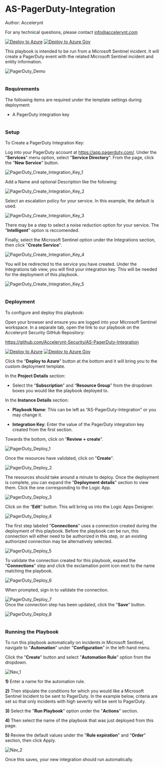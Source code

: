 # AS-PagerDuty-Integration

Author: Accelerynt

For any technical questions, please contact info@accelerynt.com  

[![Deploy to Azure](https://aka.ms/deploytoazurebutton)](https://portal.azure.com/#create/Microsoft.Template/uri/https%3A%2F%2Fraw.githubusercontent.com%2FAccelerynt-Security%2FAS-PagerDuty-Integration%2Fmain%2Fazuredeploy.json)
[![Deploy to Azure Gov](https://aka.ms/deploytoazuregovbutton)](https://portal.azure.us/#create/Microsoft.Template/uri/https%3A%2F%2Fraw.githubusercontent.com%2FAccelerynt-Security%2FAS-PagerDuty-Integration%2Fmain%2Fazuredeploy.json)       

This playbook is intended to be run from a Microsoft Sentinel incident. It will create a PagerDuty event with the related Microsoft Sentinel incident and entity information.
                                                                                                                                     
![PagerDuty_Demo](Images/PagerDuty_Demo.png)
 
                                                                                                                                     
#
### Requirements
                                                                                                                                     
The following items are required under the template settings during deployment: 

* A PagerDuty integration key
                                                                                                                                    
# 
### Setup
                                                                                                                                     
To Create a PagerDuty Integration Key:
 
Log into your PagerDuty account at https://app.pagerduty.com/. Under the "**Services**" menu option, select "**Service Directory**". From the page, click the "**New Service**" button.
 
![PagerDuty_Create_Integration_Key_1](Images/PagerDuty_Create_Integration_Key_1.png)

                                                                                                       
Add a Name and optional Description like the following:

![PagerDuty_Create_Integration_Key_2](Images/PagerDuty_Create_Integration_Key_2.png)              
                                                                                       
                                                                                         
Select an escalation policy for your service. In this example, the default is used.

![PagerDuty_Create_Integration_Key_3](Images/PagerDuty_Create_Integration_Key_3.png)


There may be a step to select a noise reduction option for your service. The "**Intelligent**" option is reccomended.
                                                                                           
Finally, select the Microsoft Sentinel option under the Integrations section, then click "**Create Service**".

![PagerDuty_Create_Integration_Key_4](Images/PagerDuty_Create_Integration_Key_4.png)

                                                                                                  
You will be redirected to the service you have created. Under the Integrations tab view, you will find your integration key. This will be needed for the deployment of this playbook.
                                                                                                  
![PagerDuty_Create_Integration_Key_5](Images/PagerDuty_Create_Integration_Key_5.png)
                                                                                           
                                                                                                 
#
### Deployment                                                                                                         
                                                                                                        
To configure and deploy this playbook:
 
Open your browser and ensure you are logged into your Microsoft Sentinel workspace. In a separate tab, open the link to our playbook on the Accelerynt Security GitHub Repository:

https://github.com/Accelerynt-Security/AS-PagerDuty-Integration

[![Deploy to Azure](https://aka.ms/deploytoazurebutton)](https://portal.azure.com/#create/Microsoft.Template/uri/https%3A%2F%2Fraw.githubusercontent.com%2FAccelerynt-Security%2FAS-PagerDuty-Integration%2Fmain%2Fazuredeploy.json)
[![Deploy to Azure Gov](https://aka.ms/deploytoazuregovbutton)](https://portal.azure.us/#create/Microsoft.Template/uri/https%3A%2F%2Fraw.githubusercontent.com%2FAccelerynt-Security%2FAS-PagerDuty-Integration%2Fmain%2Fazuredeploy.json)                                             

Click the “**Deploy to Azure**” button at the bottom and it will bring you to the custom deployment template.

In the **Project Details** section:

* Select the “**Subscription**” and “**Resource Group**” from the dropdown boxes you would like the playbook deployed to.  

In the **Instance Details** section:   

* **Playbook Name**: This can be left as “AS-PagerDuty-Integration” or you may change it.  

* **Integration Key**: Enter the value of the PagerDuty integration key created from the first section.

Towards the bottom, click on “**Review + create**”. 

![PagerDuty_Deploy_1](Images/PagerDuty_Deploy_1.png)

Once the resources have validated, click on "**Create**".

![PagerDuty_Deploy_2](Images/PagerDuty_Deploy_2.png)

The resources should take around a minute to deploy. Once the deployment is complete, you can expand the "**Deployment details**" section to view them.
Click the one corresponding to the Logic App.

![PagerDuty_Deploy_3](Images/PagerDuty_Deploy_3.png)

Click on the “**Edit**” button. This will bring us into the Logic Apps Designer.

![PagerDuty_Deploy_4](Images/PagerDuty_Deploy_4.png)

The first step labeled "**Connections**" uses a connection created during the deployment of this playbook. Before the playbook can be run, this connection will either need to be authorized in this step, or an existing authorized connection may be alternatively selected.  

![PagerDuty_Deploy_5](Images/PagerDuty_Deploy_5.png)

To validate the connection created for this playbook, expand the "**Connections**" step and click the exclamation point icon next to the name matching the playbook.
                                                                                                
![PagerDuty_Deploy_6](Images/PagerDuty_Deploy_6.png)

When prompted, sign in to validate the connection.                                                                                                
                                                                                                
![PagerDuty_Deploy_7](Images/PagerDuty_Deploy_7.png)                                                                                                                                                                                                                                                   
Once the connection step has been updated, click the "**Save**" button.

![PagerDuty_Deploy_8](Images/PagerDuty_Deploy_8.png)  

#
### Running the Playbook
To run this playbook automatically on incidents in Microsoft Sentinel, navigate to "**Automation**" under "**Configuration**" in the left-hand menu.

Click the "**Create**" button and select "**Automation Rule**" option from the dropdown.

![Nav_1](Images/Nav_1.png)


**1)** Enter a name for the automation rule. 

**2)** Then stipulate the conditions for which you would like a Microsoft Sentinel Incident to be sent to PagerDuty. In the example below, criteria are set so that only incidents with high severity will be sent to PagerDuty. 

**3)** Select the "**Run Playbook**" option under the "**Actions**" section. 

**4)** Then select the name of the playbook that was just deployed from this page. 

**5)** Review the default values under the "**Rule expiration**" and "**Order**" section, then click Apply.

![Nav_2](Images/Nav_2.png)

Once this saves, your new integration should run automatically.
